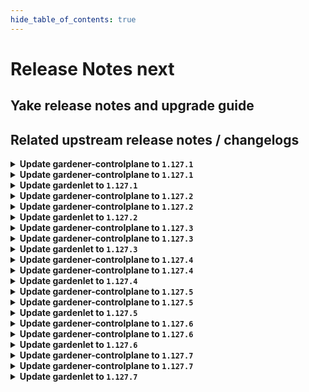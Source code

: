 ```yaml
---
hide_table_of_contents: true
---
```


# Release Notes next

## Yake release notes and upgrade guide

## Related upstream release notes / changelogs


<details>
<summary><b>Update gardener-controlplane to <code>1.127.1</code></b></summary>

# [github.com/gardener/gardener:v1.127.1]

## 🐛 Bug Fixes
- `[OPERATOR]` A bug in the gardenlet start-up migration of the Admin and Viewer Kubeconfig ClusterRoleBindings where a ManagedResource secret could be deleted leading to gardenlet being unable to startup is fixed. by @gardener-ci-robot [[#12928](https://github.com/gardener/gardener/pull/12928)]

## 🏃 Others
- `[OPERATOR]` Monitoring the Istio Ingress Gateways is temporarily disabled to mitigate a metric leak issue. This does not affect the monitoring of the shoot control planes where these metrics are not used. by @gardener-ci-robot [[#12935](https://github.com/gardener/gardener/pull/12935)]


## Helm Charts
- controlplane: `europe-docker.pkg.dev/gardener-project/releases/charts/gardener/controlplane:v1.127.1`
- gardenlet: `europe-docker.pkg.dev/gardener-project/releases/charts/gardener/gardenlet:v1.127.1`
- operator: `europe-docker.pkg.dev/gardener-project/releases/charts/gardener/operator:v1.127.1`
- resource-manager: `europe-docker.pkg.dev/gardener-project/releases/charts/gardener/resource-manager:v1.127.1`
## Container (OCI) Images
- admission-controller: `europe-docker.pkg.dev/gardener-project/releases/gardener/admission-controller:v1.127.1`
- apiserver: `europe-docker.pkg.dev/gardener-project/releases/gardener/apiserver:v1.127.1`
- controller-manager: `europe-docker.pkg.dev/gardener-project/releases/gardener/controller-manager:v1.127.1`
- gardenlet: `europe-docker.pkg.dev/gardener-project/releases/gardener/gardenlet:v1.127.1`
- node-agent: `europe-docker.pkg.dev/gardener-project/releases/gardener/node-agent:v1.127.1`
- operator: `europe-docker.pkg.dev/gardener-project/releases/gardener/operator:v1.127.1`
- resource-manager: `europe-docker.pkg.dev/gardener-project/releases/gardener/resource-manager:v1.127.1`
- scheduler: `europe-docker.pkg.dev/gardener-project/releases/gardener/scheduler:v1.127.1`


</details>

<details>
<summary><b>Update gardener-controlplane to <code>1.127.1</code></b></summary>

# [github.com/gardener/gardener:v1.127.1]

## 🐛 Bug Fixes
- `[OPERATOR]` A bug in the gardenlet start-up migration of the Admin and Viewer Kubeconfig ClusterRoleBindings where a ManagedResource secret could be deleted leading to gardenlet being unable to startup is fixed. by @gardener-ci-robot [[#12928](https://github.com/gardener/gardener/pull/12928)]

## 🏃 Others
- `[OPERATOR]` Monitoring the Istio Ingress Gateways is temporarily disabled to mitigate a metric leak issue. This does not affect the monitoring of the shoot control planes where these metrics are not used. by @gardener-ci-robot [[#12935](https://github.com/gardener/gardener/pull/12935)]


## Helm Charts
- controlplane: `europe-docker.pkg.dev/gardener-project/releases/charts/gardener/controlplane:v1.127.1`
- gardenlet: `europe-docker.pkg.dev/gardener-project/releases/charts/gardener/gardenlet:v1.127.1`
- operator: `europe-docker.pkg.dev/gardener-project/releases/charts/gardener/operator:v1.127.1`
- resource-manager: `europe-docker.pkg.dev/gardener-project/releases/charts/gardener/resource-manager:v1.127.1`
## Container (OCI) Images
- admission-controller: `europe-docker.pkg.dev/gardener-project/releases/gardener/admission-controller:v1.127.1`
- apiserver: `europe-docker.pkg.dev/gardener-project/releases/gardener/apiserver:v1.127.1`
- controller-manager: `europe-docker.pkg.dev/gardener-project/releases/gardener/controller-manager:v1.127.1`
- gardenlet: `europe-docker.pkg.dev/gardener-project/releases/gardener/gardenlet:v1.127.1`
- node-agent: `europe-docker.pkg.dev/gardener-project/releases/gardener/node-agent:v1.127.1`
- operator: `europe-docker.pkg.dev/gardener-project/releases/gardener/operator:v1.127.1`
- resource-manager: `europe-docker.pkg.dev/gardener-project/releases/gardener/resource-manager:v1.127.1`
- scheduler: `europe-docker.pkg.dev/gardener-project/releases/gardener/scheduler:v1.127.1`


</details>

<details>
<summary><b>Update gardenlet to <code>1.127.1</code></b></summary>

# [github.com/gardener/gardener:v1.127.1]

## 🐛 Bug Fixes
- `[OPERATOR]` A bug in the gardenlet start-up migration of the Admin and Viewer Kubeconfig ClusterRoleBindings where a ManagedResource secret could be deleted leading to gardenlet being unable to startup is fixed. by @gardener-ci-robot [[#12928](https://github.com/gardener/gardener/pull/12928)]

## 🏃 Others
- `[OPERATOR]` Monitoring the Istio Ingress Gateways is temporarily disabled to mitigate a metric leak issue. This does not affect the monitoring of the shoot control planes where these metrics are not used. by @gardener-ci-robot [[#12935](https://github.com/gardener/gardener/pull/12935)]


## Helm Charts
- controlplane: `europe-docker.pkg.dev/gardener-project/releases/charts/gardener/controlplane:v1.127.1`
- gardenlet: `europe-docker.pkg.dev/gardener-project/releases/charts/gardener/gardenlet:v1.127.1`
- operator: `europe-docker.pkg.dev/gardener-project/releases/charts/gardener/operator:v1.127.1`
- resource-manager: `europe-docker.pkg.dev/gardener-project/releases/charts/gardener/resource-manager:v1.127.1`
## Container (OCI) Images
- admission-controller: `europe-docker.pkg.dev/gardener-project/releases/gardener/admission-controller:v1.127.1`
- apiserver: `europe-docker.pkg.dev/gardener-project/releases/gardener/apiserver:v1.127.1`
- controller-manager: `europe-docker.pkg.dev/gardener-project/releases/gardener/controller-manager:v1.127.1`
- gardenlet: `europe-docker.pkg.dev/gardener-project/releases/gardener/gardenlet:v1.127.1`
- node-agent: `europe-docker.pkg.dev/gardener-project/releases/gardener/node-agent:v1.127.1`
- operator: `europe-docker.pkg.dev/gardener-project/releases/gardener/operator:v1.127.1`
- resource-manager: `europe-docker.pkg.dev/gardener-project/releases/gardener/resource-manager:v1.127.1`
- scheduler: `europe-docker.pkg.dev/gardener-project/releases/gardener/scheduler:v1.127.1`


</details>

<details>
<summary><b>Update gardener-controlplane to <code>1.127.2</code></b></summary>

# [github.com/gardener/gardener:v1.127.2]

## 🐛 Bug Fixes
- `[OPERATOR]` An issue causing the update of existing `CustomResourceDefinitions` to be no-op is now fixed. by @gardener-ci-robot [[#12971](https://github.com/gardener/gardener/pull/12971)]

## 🏃 Others
- `[DEVELOPER]` The `envoy-proxy` component now has a semver-compliant resource version. by @ccwienk [[#12942](https://github.com/gardener/gardener/pull/12942)]


## Helm Charts
- controlplane: `europe-docker.pkg.dev/gardener-project/releases/charts/gardener/controlplane:v1.127.2`
- gardenlet: `europe-docker.pkg.dev/gardener-project/releases/charts/gardener/gardenlet:v1.127.2`
- operator: `europe-docker.pkg.dev/gardener-project/releases/charts/gardener/operator:v1.127.2`
- resource-manager: `europe-docker.pkg.dev/gardener-project/releases/charts/gardener/resource-manager:v1.127.2`
## Container (OCI) Images
- admission-controller: `europe-docker.pkg.dev/gardener-project/releases/gardener/admission-controller:v1.127.2`
- apiserver: `europe-docker.pkg.dev/gardener-project/releases/gardener/apiserver:v1.127.2`
- controller-manager: `europe-docker.pkg.dev/gardener-project/releases/gardener/controller-manager:v1.127.2`
- gardenlet: `europe-docker.pkg.dev/gardener-project/releases/gardener/gardenlet:v1.127.2`
- node-agent: `europe-docker.pkg.dev/gardener-project/releases/gardener/node-agent:v1.127.2`
- operator: `europe-docker.pkg.dev/gardener-project/releases/gardener/operator:v1.127.2`
- resource-manager: `europe-docker.pkg.dev/gardener-project/releases/gardener/resource-manager:v1.127.2`
- scheduler: `europe-docker.pkg.dev/gardener-project/releases/gardener/scheduler:v1.127.2`


</details>

<details>
<summary><b>Update gardener-controlplane to <code>1.127.2</code></b></summary>

# [github.com/gardener/gardener:v1.127.2]

## 🐛 Bug Fixes
- `[OPERATOR]` An issue causing the update of existing `CustomResourceDefinitions` to be no-op is now fixed. by @gardener-ci-robot [[#12971](https://github.com/gardener/gardener/pull/12971)]

## 🏃 Others
- `[DEVELOPER]` The `envoy-proxy` component now has a semver-compliant resource version. by @ccwienk [[#12942](https://github.com/gardener/gardener/pull/12942)]


## Helm Charts
- controlplane: `europe-docker.pkg.dev/gardener-project/releases/charts/gardener/controlplane:v1.127.2`
- gardenlet: `europe-docker.pkg.dev/gardener-project/releases/charts/gardener/gardenlet:v1.127.2`
- operator: `europe-docker.pkg.dev/gardener-project/releases/charts/gardener/operator:v1.127.2`
- resource-manager: `europe-docker.pkg.dev/gardener-project/releases/charts/gardener/resource-manager:v1.127.2`
## Container (OCI) Images
- admission-controller: `europe-docker.pkg.dev/gardener-project/releases/gardener/admission-controller:v1.127.2`
- apiserver: `europe-docker.pkg.dev/gardener-project/releases/gardener/apiserver:v1.127.2`
- controller-manager: `europe-docker.pkg.dev/gardener-project/releases/gardener/controller-manager:v1.127.2`
- gardenlet: `europe-docker.pkg.dev/gardener-project/releases/gardener/gardenlet:v1.127.2`
- node-agent: `europe-docker.pkg.dev/gardener-project/releases/gardener/node-agent:v1.127.2`
- operator: `europe-docker.pkg.dev/gardener-project/releases/gardener/operator:v1.127.2`
- resource-manager: `europe-docker.pkg.dev/gardener-project/releases/gardener/resource-manager:v1.127.2`
- scheduler: `europe-docker.pkg.dev/gardener-project/releases/gardener/scheduler:v1.127.2`


</details>

<details>
<summary><b>Update gardenlet to <code>1.127.2</code></b></summary>

# [github.com/gardener/gardener:v1.127.2]

## 🐛 Bug Fixes
- `[OPERATOR]` An issue causing the update of existing `CustomResourceDefinitions` to be no-op is now fixed. by @gardener-ci-robot [[#12971](https://github.com/gardener/gardener/pull/12971)]

## 🏃 Others
- `[DEVELOPER]` The `envoy-proxy` component now has a semver-compliant resource version. by @ccwienk [[#12942](https://github.com/gardener/gardener/pull/12942)]


## Helm Charts
- controlplane: `europe-docker.pkg.dev/gardener-project/releases/charts/gardener/controlplane:v1.127.2`
- gardenlet: `europe-docker.pkg.dev/gardener-project/releases/charts/gardener/gardenlet:v1.127.2`
- operator: `europe-docker.pkg.dev/gardener-project/releases/charts/gardener/operator:v1.127.2`
- resource-manager: `europe-docker.pkg.dev/gardener-project/releases/charts/gardener/resource-manager:v1.127.2`
## Container (OCI) Images
- admission-controller: `europe-docker.pkg.dev/gardener-project/releases/gardener/admission-controller:v1.127.2`
- apiserver: `europe-docker.pkg.dev/gardener-project/releases/gardener/apiserver:v1.127.2`
- controller-manager: `europe-docker.pkg.dev/gardener-project/releases/gardener/controller-manager:v1.127.2`
- gardenlet: `europe-docker.pkg.dev/gardener-project/releases/gardener/gardenlet:v1.127.2`
- node-agent: `europe-docker.pkg.dev/gardener-project/releases/gardener/node-agent:v1.127.2`
- operator: `europe-docker.pkg.dev/gardener-project/releases/gardener/operator:v1.127.2`
- resource-manager: `europe-docker.pkg.dev/gardener-project/releases/gardener/resource-manager:v1.127.2`
- scheduler: `europe-docker.pkg.dev/gardener-project/releases/gardener/scheduler:v1.127.2`


</details>

<details>
<summary><b>Update gardener-controlplane to <code>1.127.3</code></b></summary>

# [github.com/gardener/gardener:v1.127.3]

## 🐛 Bug Fixes
- `[OPERATOR]` Fixed the `alertmanager-garden` peer discovery service port names by @gardener-ci-robot [[#12990](https://github.com/gardener/gardener/pull/12990)]

## 🏃 Others
- `[USER]` Gardener API server now serves the OpenAPI v2 schema ( `/openapi/v2` endpoint) again and will keep on serving it until Gardener `v1.160`. In Gardener `v1.127.0`, the support for OpenAPI v2 schemas was removed. However, [terraform-provider-kubernetes](https://github.com/hashicorp/terraform-provider-kubernetes) does not yet support OpenAPI v3 schema. by @gardener-ci-robot [[#12993](https://github.com/gardener/gardener/pull/12993)]

## Helm Charts
- controlplane: `europe-docker.pkg.dev/gardener-project/releases/charts/gardener/controlplane:v1.127.3`
- gardenlet: `europe-docker.pkg.dev/gardener-project/releases/charts/gardener/gardenlet:v1.127.3`
- operator: `europe-docker.pkg.dev/gardener-project/releases/charts/gardener/operator:v1.127.3`
- resource-manager: `europe-docker.pkg.dev/gardener-project/releases/charts/gardener/resource-manager:v1.127.3`
## Container (OCI) Images
- admission-controller: `europe-docker.pkg.dev/gardener-project/releases/gardener/admission-controller:v1.127.3`
- apiserver: `europe-docker.pkg.dev/gardener-project/releases/gardener/apiserver:v1.127.3`
- controller-manager: `europe-docker.pkg.dev/gardener-project/releases/gardener/controller-manager:v1.127.3`
- gardenlet: `europe-docker.pkg.dev/gardener-project/releases/gardener/gardenlet:v1.127.3`
- node-agent: `europe-docker.pkg.dev/gardener-project/releases/gardener/node-agent:v1.127.3`
- operator: `europe-docker.pkg.dev/gardener-project/releases/gardener/operator:v1.127.3`
- resource-manager: `europe-docker.pkg.dev/gardener-project/releases/gardener/resource-manager:v1.127.3`
- scheduler: `europe-docker.pkg.dev/gardener-project/releases/gardener/scheduler:v1.127.3`


</details>

<details>
<summary><b>Update gardener-controlplane to <code>1.127.3</code></b></summary>

# [github.com/gardener/gardener:v1.127.3]

## 🐛 Bug Fixes
- `[OPERATOR]` Fixed the `alertmanager-garden` peer discovery service port names by @gardener-ci-robot [[#12990](https://github.com/gardener/gardener/pull/12990)]

## 🏃 Others
- `[USER]` Gardener API server now serves the OpenAPI v2 schema ( `/openapi/v2` endpoint) again and will keep on serving it until Gardener `v1.160`. In Gardener `v1.127.0`, the support for OpenAPI v2 schemas was removed. However, [terraform-provider-kubernetes](https://github.com/hashicorp/terraform-provider-kubernetes) does not yet support OpenAPI v3 schema. by @gardener-ci-robot [[#12993](https://github.com/gardener/gardener/pull/12993)]

## Helm Charts
- controlplane: `europe-docker.pkg.dev/gardener-project/releases/charts/gardener/controlplane:v1.127.3`
- gardenlet: `europe-docker.pkg.dev/gardener-project/releases/charts/gardener/gardenlet:v1.127.3`
- operator: `europe-docker.pkg.dev/gardener-project/releases/charts/gardener/operator:v1.127.3`
- resource-manager: `europe-docker.pkg.dev/gardener-project/releases/charts/gardener/resource-manager:v1.127.3`
## Container (OCI) Images
- admission-controller: `europe-docker.pkg.dev/gardener-project/releases/gardener/admission-controller:v1.127.3`
- apiserver: `europe-docker.pkg.dev/gardener-project/releases/gardener/apiserver:v1.127.3`
- controller-manager: `europe-docker.pkg.dev/gardener-project/releases/gardener/controller-manager:v1.127.3`
- gardenlet: `europe-docker.pkg.dev/gardener-project/releases/gardener/gardenlet:v1.127.3`
- node-agent: `europe-docker.pkg.dev/gardener-project/releases/gardener/node-agent:v1.127.3`
- operator: `europe-docker.pkg.dev/gardener-project/releases/gardener/operator:v1.127.3`
- resource-manager: `europe-docker.pkg.dev/gardener-project/releases/gardener/resource-manager:v1.127.3`
- scheduler: `europe-docker.pkg.dev/gardener-project/releases/gardener/scheduler:v1.127.3`


</details>

<details>
<summary><b>Update gardenlet to <code>1.127.3</code></b></summary>

# [github.com/gardener/gardener:v1.127.3]

## 🐛 Bug Fixes
- `[OPERATOR]` Fixed the `alertmanager-garden` peer discovery service port names by @gardener-ci-robot [[#12990](https://github.com/gardener/gardener/pull/12990)]

## 🏃 Others
- `[USER]` Gardener API server now serves the OpenAPI v2 schema ( `/openapi/v2` endpoint) again and will keep on serving it until Gardener `v1.160`. In Gardener `v1.127.0`, the support for OpenAPI v2 schemas was removed. However, [terraform-provider-kubernetes](https://github.com/hashicorp/terraform-provider-kubernetes) does not yet support OpenAPI v3 schema. by @gardener-ci-robot [[#12993](https://github.com/gardener/gardener/pull/12993)]

## Helm Charts
- controlplane: `europe-docker.pkg.dev/gardener-project/releases/charts/gardener/controlplane:v1.127.3`
- gardenlet: `europe-docker.pkg.dev/gardener-project/releases/charts/gardener/gardenlet:v1.127.3`
- operator: `europe-docker.pkg.dev/gardener-project/releases/charts/gardener/operator:v1.127.3`
- resource-manager: `europe-docker.pkg.dev/gardener-project/releases/charts/gardener/resource-manager:v1.127.3`
## Container (OCI) Images
- admission-controller: `europe-docker.pkg.dev/gardener-project/releases/gardener/admission-controller:v1.127.3`
- apiserver: `europe-docker.pkg.dev/gardener-project/releases/gardener/apiserver:v1.127.3`
- controller-manager: `europe-docker.pkg.dev/gardener-project/releases/gardener/controller-manager:v1.127.3`
- gardenlet: `europe-docker.pkg.dev/gardener-project/releases/gardener/gardenlet:v1.127.3`
- node-agent: `europe-docker.pkg.dev/gardener-project/releases/gardener/node-agent:v1.127.3`
- operator: `europe-docker.pkg.dev/gardener-project/releases/gardener/operator:v1.127.3`
- resource-manager: `europe-docker.pkg.dev/gardener-project/releases/gardener/resource-manager:v1.127.3`
- scheduler: `europe-docker.pkg.dev/gardener-project/releases/gardener/scheduler:v1.127.3`


</details>

<details>
<summary><b>Update gardener-controlplane to <code>1.127.4</code></b></summary>

# [github.com/gardener/gardener:v1.127.4]

## 🐛 Bug Fixes
- `[DEVELOPER]` The `Priority` field for the `MachineDeployment` API is optional instead of required again. by @gardener-ci-robot [[#13017](https://github.com/gardener/gardener/pull/13017)]

## 🏃 Others
- `[DEVELOPER]` The optimistic defaulting of priorities for `MachineDeployment`s was introduced again. by @gardener-ci-robot [[#13017](https://github.com/gardener/gardener/pull/13017)]

## Helm Charts
- controlplane: `europe-docker.pkg.dev/gardener-project/releases/charts/gardener/controlplane:v1.127.4`
- gardenlet: `europe-docker.pkg.dev/gardener-project/releases/charts/gardener/gardenlet:v1.127.4`
- operator: `europe-docker.pkg.dev/gardener-project/releases/charts/gardener/operator:v1.127.4`
- resource-manager: `europe-docker.pkg.dev/gardener-project/releases/charts/gardener/resource-manager:v1.127.4`
## Container (OCI) Images
- admission-controller: `europe-docker.pkg.dev/gardener-project/releases/gardener/admission-controller:v1.127.4`
- apiserver: `europe-docker.pkg.dev/gardener-project/releases/gardener/apiserver:v1.127.4`
- controller-manager: `europe-docker.pkg.dev/gardener-project/releases/gardener/controller-manager:v1.127.4`
- gardenlet: `europe-docker.pkg.dev/gardener-project/releases/gardener/gardenlet:v1.127.4`
- node-agent: `europe-docker.pkg.dev/gardener-project/releases/gardener/node-agent:v1.127.4`
- operator: `europe-docker.pkg.dev/gardener-project/releases/gardener/operator:v1.127.4`
- resource-manager: `europe-docker.pkg.dev/gardener-project/releases/gardener/resource-manager:v1.127.4`
- scheduler: `europe-docker.pkg.dev/gardener-project/releases/gardener/scheduler:v1.127.4`


</details>

<details>
<summary><b>Update gardener-controlplane to <code>1.127.4</code></b></summary>

# [github.com/gardener/gardener:v1.127.4]

## 🐛 Bug Fixes
- `[DEVELOPER]` The `Priority` field for the `MachineDeployment` API is optional instead of required again. by @gardener-ci-robot [[#13017](https://github.com/gardener/gardener/pull/13017)]

## 🏃 Others
- `[DEVELOPER]` The optimistic defaulting of priorities for `MachineDeployment`s was introduced again. by @gardener-ci-robot [[#13017](https://github.com/gardener/gardener/pull/13017)]

## Helm Charts
- controlplane: `europe-docker.pkg.dev/gardener-project/releases/charts/gardener/controlplane:v1.127.4`
- gardenlet: `europe-docker.pkg.dev/gardener-project/releases/charts/gardener/gardenlet:v1.127.4`
- operator: `europe-docker.pkg.dev/gardener-project/releases/charts/gardener/operator:v1.127.4`
- resource-manager: `europe-docker.pkg.dev/gardener-project/releases/charts/gardener/resource-manager:v1.127.4`
## Container (OCI) Images
- admission-controller: `europe-docker.pkg.dev/gardener-project/releases/gardener/admission-controller:v1.127.4`
- apiserver: `europe-docker.pkg.dev/gardener-project/releases/gardener/apiserver:v1.127.4`
- controller-manager: `europe-docker.pkg.dev/gardener-project/releases/gardener/controller-manager:v1.127.4`
- gardenlet: `europe-docker.pkg.dev/gardener-project/releases/gardener/gardenlet:v1.127.4`
- node-agent: `europe-docker.pkg.dev/gardener-project/releases/gardener/node-agent:v1.127.4`
- operator: `europe-docker.pkg.dev/gardener-project/releases/gardener/operator:v1.127.4`
- resource-manager: `europe-docker.pkg.dev/gardener-project/releases/gardener/resource-manager:v1.127.4`
- scheduler: `europe-docker.pkg.dev/gardener-project/releases/gardener/scheduler:v1.127.4`


</details>

<details>
<summary><b>Update gardenlet to <code>1.127.4</code></b></summary>

# [github.com/gardener/gardener:v1.127.4]

## 🐛 Bug Fixes
- `[DEVELOPER]` The `Priority` field for the `MachineDeployment` API is optional instead of required again. by @gardener-ci-robot [[#13017](https://github.com/gardener/gardener/pull/13017)]

## 🏃 Others
- `[DEVELOPER]` The optimistic defaulting of priorities for `MachineDeployment`s was introduced again. by @gardener-ci-robot [[#13017](https://github.com/gardener/gardener/pull/13017)]

## Helm Charts
- controlplane: `europe-docker.pkg.dev/gardener-project/releases/charts/gardener/controlplane:v1.127.4`
- gardenlet: `europe-docker.pkg.dev/gardener-project/releases/charts/gardener/gardenlet:v1.127.4`
- operator: `europe-docker.pkg.dev/gardener-project/releases/charts/gardener/operator:v1.127.4`
- resource-manager: `europe-docker.pkg.dev/gardener-project/releases/charts/gardener/resource-manager:v1.127.4`
## Container (OCI) Images
- admission-controller: `europe-docker.pkg.dev/gardener-project/releases/gardener/admission-controller:v1.127.4`
- apiserver: `europe-docker.pkg.dev/gardener-project/releases/gardener/apiserver:v1.127.4`
- controller-manager: `europe-docker.pkg.dev/gardener-project/releases/gardener/controller-manager:v1.127.4`
- gardenlet: `europe-docker.pkg.dev/gardener-project/releases/gardener/gardenlet:v1.127.4`
- node-agent: `europe-docker.pkg.dev/gardener-project/releases/gardener/node-agent:v1.127.4`
- operator: `europe-docker.pkg.dev/gardener-project/releases/gardener/operator:v1.127.4`
- resource-manager: `europe-docker.pkg.dev/gardener-project/releases/gardener/resource-manager:v1.127.4`
- scheduler: `europe-docker.pkg.dev/gardener-project/releases/gardener/scheduler:v1.127.4`


</details>

<details>
<summary><b>Update gardener-controlplane to <code>1.127.5</code></b></summary>

# [github.com/gardener/gardener:v1.127.5]

## 🐛 Bug Fixes
- `[USER]` A bug causing finalizers to not be removed from `Secret`s when such are deleted and referenced by both a `CredentialsBinding` and a `SecretBinding` is fixed. by @gardener-ci-robot [[#13076](https://github.com/gardener/gardener/pull/13076)]
- `[DEVELOPER]` An issue preventing `extensions.gardener.cloud/v1alpha1.Bastion`s to be listed due to missing json tags is now fixed. by @gardener-ci-robot [[#13064](https://github.com/gardener/gardener/pull/13064)]

## Helm Charts
- controlplane: `europe-docker.pkg.dev/gardener-project/releases/charts/gardener/controlplane:v1.127.5`
- gardenlet: `europe-docker.pkg.dev/gardener-project/releases/charts/gardener/gardenlet:v1.127.5`
- operator: `europe-docker.pkg.dev/gardener-project/releases/charts/gardener/operator:v1.127.5`
- resource-manager: `europe-docker.pkg.dev/gardener-project/releases/charts/gardener/resource-manager:v1.127.5`
## Container (OCI) Images
- admission-controller: `europe-docker.pkg.dev/gardener-project/releases/gardener/admission-controller:v1.127.5`
- apiserver: `europe-docker.pkg.dev/gardener-project/releases/gardener/apiserver:v1.127.5`
- controller-manager: `europe-docker.pkg.dev/gardener-project/releases/gardener/controller-manager:v1.127.5`
- gardenlet: `europe-docker.pkg.dev/gardener-project/releases/gardener/gardenlet:v1.127.5`
- node-agent: `europe-docker.pkg.dev/gardener-project/releases/gardener/node-agent:v1.127.5`
- operator: `europe-docker.pkg.dev/gardener-project/releases/gardener/operator:v1.127.5`
- resource-manager: `europe-docker.pkg.dev/gardener-project/releases/gardener/resource-manager:v1.127.5`
- scheduler: `europe-docker.pkg.dev/gardener-project/releases/gardener/scheduler:v1.127.5`


</details>

<details>
<summary><b>Update gardener-controlplane to <code>1.127.5</code></b></summary>

# [github.com/gardener/gardener:v1.127.5]

## 🐛 Bug Fixes
- `[USER]` A bug causing finalizers to not be removed from `Secret`s when such are deleted and referenced by both a `CredentialsBinding` and a `SecretBinding` is fixed. by @gardener-ci-robot [[#13076](https://github.com/gardener/gardener/pull/13076)]
- `[DEVELOPER]` An issue preventing `extensions.gardener.cloud/v1alpha1.Bastion`s to be listed due to missing json tags is now fixed. by @gardener-ci-robot [[#13064](https://github.com/gardener/gardener/pull/13064)]

## Helm Charts
- controlplane: `europe-docker.pkg.dev/gardener-project/releases/charts/gardener/controlplane:v1.127.5`
- gardenlet: `europe-docker.pkg.dev/gardener-project/releases/charts/gardener/gardenlet:v1.127.5`
- operator: `europe-docker.pkg.dev/gardener-project/releases/charts/gardener/operator:v1.127.5`
- resource-manager: `europe-docker.pkg.dev/gardener-project/releases/charts/gardener/resource-manager:v1.127.5`
## Container (OCI) Images
- admission-controller: `europe-docker.pkg.dev/gardener-project/releases/gardener/admission-controller:v1.127.5`
- apiserver: `europe-docker.pkg.dev/gardener-project/releases/gardener/apiserver:v1.127.5`
- controller-manager: `europe-docker.pkg.dev/gardener-project/releases/gardener/controller-manager:v1.127.5`
- gardenlet: `europe-docker.pkg.dev/gardener-project/releases/gardener/gardenlet:v1.127.5`
- node-agent: `europe-docker.pkg.dev/gardener-project/releases/gardener/node-agent:v1.127.5`
- operator: `europe-docker.pkg.dev/gardener-project/releases/gardener/operator:v1.127.5`
- resource-manager: `europe-docker.pkg.dev/gardener-project/releases/gardener/resource-manager:v1.127.5`
- scheduler: `europe-docker.pkg.dev/gardener-project/releases/gardener/scheduler:v1.127.5`


</details>

<details>
<summary><b>Update gardenlet to <code>1.127.5</code></b></summary>

# [github.com/gardener/gardener:v1.127.5]

## 🐛 Bug Fixes
- `[USER]` A bug causing finalizers to not be removed from `Secret`s when such are deleted and referenced by both a `CredentialsBinding` and a `SecretBinding` is fixed. by @gardener-ci-robot [[#13076](https://github.com/gardener/gardener/pull/13076)]
- `[DEVELOPER]` An issue preventing `extensions.gardener.cloud/v1alpha1.Bastion`s to be listed due to missing json tags is now fixed. by @gardener-ci-robot [[#13064](https://github.com/gardener/gardener/pull/13064)]

## Helm Charts
- controlplane: `europe-docker.pkg.dev/gardener-project/releases/charts/gardener/controlplane:v1.127.5`
- gardenlet: `europe-docker.pkg.dev/gardener-project/releases/charts/gardener/gardenlet:v1.127.5`
- operator: `europe-docker.pkg.dev/gardener-project/releases/charts/gardener/operator:v1.127.5`
- resource-manager: `europe-docker.pkg.dev/gardener-project/releases/charts/gardener/resource-manager:v1.127.5`
## Container (OCI) Images
- admission-controller: `europe-docker.pkg.dev/gardener-project/releases/gardener/admission-controller:v1.127.5`
- apiserver: `europe-docker.pkg.dev/gardener-project/releases/gardener/apiserver:v1.127.5`
- controller-manager: `europe-docker.pkg.dev/gardener-project/releases/gardener/controller-manager:v1.127.5`
- gardenlet: `europe-docker.pkg.dev/gardener-project/releases/gardener/gardenlet:v1.127.5`
- node-agent: `europe-docker.pkg.dev/gardener-project/releases/gardener/node-agent:v1.127.5`
- operator: `europe-docker.pkg.dev/gardener-project/releases/gardener/operator:v1.127.5`
- resource-manager: `europe-docker.pkg.dev/gardener-project/releases/gardener/resource-manager:v1.127.5`
- scheduler: `europe-docker.pkg.dev/gardener-project/releases/gardener/scheduler:v1.127.5`


</details>

<details>
<summary><b>Update gardener-controlplane to <code>1.127.6</code></b></summary>

# [github.com/gardener/gardener:v1.127.6]

## 🐛 Bug Fixes
- `[OPERATOR]` A bug has been fixed which prevented L7 load-balancing for kube-apiservers to work correctly on Seeds/Gardens where topology-aware-routing is activated. by @@oliver-goetz [[#13144](https://github.com/gardener/gardener/pull/13144)]

## 🏃 Others
- `[DEPENDENCY]` The following dependencies have been updated:  
  - `registry.k8s.io/node-problem-detector/node-problem-detector` from `v0.8.21` to `v0.8.22`. by @@gardener-ci-robot [[#13097](https://github.com/gardener/gardener/pull/13097)]
- `[OPERATOR]` Logging stack configuration is now tuned for high-throughput scenarios. It brings changes in local file system resource utilization, addressing potential node disk pressure occurrences. by @@nickytd [[#13141](https://github.com/gardener/gardener/pull/13141)]

## Helm Charts
- controlplane: `europe-docker.pkg.dev/gardener-project/releases/charts/gardener/controlplane:v1.127.6`
- gardenlet: `europe-docker.pkg.dev/gardener-project/releases/charts/gardener/gardenlet:v1.127.6`
- operator: `europe-docker.pkg.dev/gardener-project/releases/charts/gardener/operator:v1.127.6`
- resource-manager: `europe-docker.pkg.dev/gardener-project/releases/charts/gardener/resource-manager:v1.127.6`
## Container (OCI) Images
- admission-controller: `europe-docker.pkg.dev/gardener-project/releases/gardener/admission-controller:v1.127.6`
- apiserver: `europe-docker.pkg.dev/gardener-project/releases/gardener/apiserver:v1.127.6`
- controller-manager: `europe-docker.pkg.dev/gardener-project/releases/gardener/controller-manager:v1.127.6`
- gardenlet: `europe-docker.pkg.dev/gardener-project/releases/gardener/gardenlet:v1.127.6`
- node-agent: `europe-docker.pkg.dev/gardener-project/releases/gardener/node-agent:v1.127.6`
- operator: `europe-docker.pkg.dev/gardener-project/releases/gardener/operator:v1.127.6`
- resource-manager: `europe-docker.pkg.dev/gardener-project/releases/gardener/resource-manager:v1.127.6`
- scheduler: `europe-docker.pkg.dev/gardener-project/releases/gardener/scheduler:v1.127.6`


</details>

<details>
<summary><b>Update gardener-controlplane to <code>1.127.6</code></b></summary>

# [github.com/gardener/gardener:v1.127.6]

## 🐛 Bug Fixes
- `[OPERATOR]` A bug has been fixed which prevented L7 load-balancing for kube-apiservers to work correctly on Seeds/Gardens where topology-aware-routing is activated. by @@oliver-goetz [[#13144](https://github.com/gardener/gardener/pull/13144)]

## 🏃 Others
- `[DEPENDENCY]` The following dependencies have been updated:  
  - `registry.k8s.io/node-problem-detector/node-problem-detector` from `v0.8.21` to `v0.8.22`. by @@gardener-ci-robot [[#13097](https://github.com/gardener/gardener/pull/13097)]
- `[OPERATOR]` Logging stack configuration is now tuned for high-throughput scenarios. It brings changes in local file system resource utilization, addressing potential node disk pressure occurrences. by @@nickytd [[#13141](https://github.com/gardener/gardener/pull/13141)]

## Helm Charts
- controlplane: `europe-docker.pkg.dev/gardener-project/releases/charts/gardener/controlplane:v1.127.6`
- gardenlet: `europe-docker.pkg.dev/gardener-project/releases/charts/gardener/gardenlet:v1.127.6`
- operator: `europe-docker.pkg.dev/gardener-project/releases/charts/gardener/operator:v1.127.6`
- resource-manager: `europe-docker.pkg.dev/gardener-project/releases/charts/gardener/resource-manager:v1.127.6`
## Container (OCI) Images
- admission-controller: `europe-docker.pkg.dev/gardener-project/releases/gardener/admission-controller:v1.127.6`
- apiserver: `europe-docker.pkg.dev/gardener-project/releases/gardener/apiserver:v1.127.6`
- controller-manager: `europe-docker.pkg.dev/gardener-project/releases/gardener/controller-manager:v1.127.6`
- gardenlet: `europe-docker.pkg.dev/gardener-project/releases/gardener/gardenlet:v1.127.6`
- node-agent: `europe-docker.pkg.dev/gardener-project/releases/gardener/node-agent:v1.127.6`
- operator: `europe-docker.pkg.dev/gardener-project/releases/gardener/operator:v1.127.6`
- resource-manager: `europe-docker.pkg.dev/gardener-project/releases/gardener/resource-manager:v1.127.6`
- scheduler: `europe-docker.pkg.dev/gardener-project/releases/gardener/scheduler:v1.127.6`


</details>

<details>
<summary><b>Update gardenlet to <code>1.127.6</code></b></summary>

# [github.com/gardener/gardener:v1.127.6]

## 🐛 Bug Fixes
- `[OPERATOR]` A bug has been fixed which prevented L7 load-balancing for kube-apiservers to work correctly on Seeds/Gardens where topology-aware-routing is activated. by @@oliver-goetz [[#13144](https://github.com/gardener/gardener/pull/13144)]

## 🏃 Others
- `[DEPENDENCY]` The following dependencies have been updated:  
  - `registry.k8s.io/node-problem-detector/node-problem-detector` from `v0.8.21` to `v0.8.22`. by @@gardener-ci-robot [[#13097](https://github.com/gardener/gardener/pull/13097)]
- `[OPERATOR]` Logging stack configuration is now tuned for high-throughput scenarios. It brings changes in local file system resource utilization, addressing potential node disk pressure occurrences. by @@nickytd [[#13141](https://github.com/gardener/gardener/pull/13141)]

## Helm Charts
- controlplane: `europe-docker.pkg.dev/gardener-project/releases/charts/gardener/controlplane:v1.127.6`
- gardenlet: `europe-docker.pkg.dev/gardener-project/releases/charts/gardener/gardenlet:v1.127.6`
- operator: `europe-docker.pkg.dev/gardener-project/releases/charts/gardener/operator:v1.127.6`
- resource-manager: `europe-docker.pkg.dev/gardener-project/releases/charts/gardener/resource-manager:v1.127.6`
## Container (OCI) Images
- admission-controller: `europe-docker.pkg.dev/gardener-project/releases/gardener/admission-controller:v1.127.6`
- apiserver: `europe-docker.pkg.dev/gardener-project/releases/gardener/apiserver:v1.127.6`
- controller-manager: `europe-docker.pkg.dev/gardener-project/releases/gardener/controller-manager:v1.127.6`
- gardenlet: `europe-docker.pkg.dev/gardener-project/releases/gardener/gardenlet:v1.127.6`
- node-agent: `europe-docker.pkg.dev/gardener-project/releases/gardener/node-agent:v1.127.6`
- operator: `europe-docker.pkg.dev/gardener-project/releases/gardener/operator:v1.127.6`
- resource-manager: `europe-docker.pkg.dev/gardener-project/releases/gardener/resource-manager:v1.127.6`
- scheduler: `europe-docker.pkg.dev/gardener-project/releases/gardener/scheduler:v1.127.6`


</details>

<details>
<summary><b>Update gardener-controlplane to <code>1.127.7</code></b></summary>

# [github.com/gardener/gardener:v1.127.7]

## 🐛 Bug Fixes
- `[USER]` An upstream issue causing kube-proxy to log thousands of log entries per second is now mitigated by reducing the kube-proxy verbosity level when running an affected Kubernetes version in the range [1.33.0, 1.33.6). For more details, see http://issues.k8s.io/132678. by @ialidzhikov [[#13195](https://github.com/gardener/gardener/pull/13195)]
- `[OPERATOR]` A bug which deactivates topology aware routing for kube-apiservers when l7 load-balancing is not active has been fixed. by @oliver-goetz [[#13184](https://github.com/gardener/gardener/pull/13184)]
- `[OPERATOR]` The `quay.io/kiwigrid/k8s-sidecar` image is downgraded to `v1.30.9` to prevent a regression that causes Plutono dashboards to not be loaded. by @vitanovs [[#13201](https://github.com/gardener/gardener/pull/13201)]

## Helm Charts
- controlplane: `europe-docker.pkg.dev/gardener-project/releases/charts/gardener/controlplane:v1.127.7`
- gardenlet: `europe-docker.pkg.dev/gardener-project/releases/charts/gardener/gardenlet:v1.127.7`
- operator: `europe-docker.pkg.dev/gardener-project/releases/charts/gardener/operator:v1.127.7`
- resource-manager: `europe-docker.pkg.dev/gardener-project/releases/charts/gardener/resource-manager:v1.127.7`
## Container (OCI) Images
- admission-controller: `europe-docker.pkg.dev/gardener-project/releases/gardener/admission-controller:v1.127.7`
- apiserver: `europe-docker.pkg.dev/gardener-project/releases/gardener/apiserver:v1.127.7`
- controller-manager: `europe-docker.pkg.dev/gardener-project/releases/gardener/controller-manager:v1.127.7`
- gardenlet: `europe-docker.pkg.dev/gardener-project/releases/gardener/gardenlet:v1.127.7`
- node-agent: `europe-docker.pkg.dev/gardener-project/releases/gardener/node-agent:v1.127.7`
- operator: `europe-docker.pkg.dev/gardener-project/releases/gardener/operator:v1.127.7`
- resource-manager: `europe-docker.pkg.dev/gardener-project/releases/gardener/resource-manager:v1.127.7`
- scheduler: `europe-docker.pkg.dev/gardener-project/releases/gardener/scheduler:v1.127.7`


</details>

<details>
<summary><b>Update gardener-controlplane to <code>1.127.7</code></b></summary>

# [github.com/gardener/gardener:v1.127.7]

## 🐛 Bug Fixes
- `[USER]` An upstream issue causing kube-proxy to log thousands of log entries per second is now mitigated by reducing the kube-proxy verbosity level when running an affected Kubernetes version in the range [1.33.0, 1.33.6). For more details, see http://issues.k8s.io/132678. by @ialidzhikov [[#13195](https://github.com/gardener/gardener/pull/13195)]
- `[OPERATOR]` A bug which deactivates topology aware routing for kube-apiservers when l7 load-balancing is not active has been fixed. by @oliver-goetz [[#13184](https://github.com/gardener/gardener/pull/13184)]
- `[OPERATOR]` The `quay.io/kiwigrid/k8s-sidecar` image is downgraded to `v1.30.9` to prevent a regression that causes Plutono dashboards to not be loaded. by @vitanovs [[#13201](https://github.com/gardener/gardener/pull/13201)]

## Helm Charts
- controlplane: `europe-docker.pkg.dev/gardener-project/releases/charts/gardener/controlplane:v1.127.7`
- gardenlet: `europe-docker.pkg.dev/gardener-project/releases/charts/gardener/gardenlet:v1.127.7`
- operator: `europe-docker.pkg.dev/gardener-project/releases/charts/gardener/operator:v1.127.7`
- resource-manager: `europe-docker.pkg.dev/gardener-project/releases/charts/gardener/resource-manager:v1.127.7`
## Container (OCI) Images
- admission-controller: `europe-docker.pkg.dev/gardener-project/releases/gardener/admission-controller:v1.127.7`
- apiserver: `europe-docker.pkg.dev/gardener-project/releases/gardener/apiserver:v1.127.7`
- controller-manager: `europe-docker.pkg.dev/gardener-project/releases/gardener/controller-manager:v1.127.7`
- gardenlet: `europe-docker.pkg.dev/gardener-project/releases/gardener/gardenlet:v1.127.7`
- node-agent: `europe-docker.pkg.dev/gardener-project/releases/gardener/node-agent:v1.127.7`
- operator: `europe-docker.pkg.dev/gardener-project/releases/gardener/operator:v1.127.7`
- resource-manager: `europe-docker.pkg.dev/gardener-project/releases/gardener/resource-manager:v1.127.7`
- scheduler: `europe-docker.pkg.dev/gardener-project/releases/gardener/scheduler:v1.127.7`


</details>

<details>
<summary><b>Update gardenlet to <code>1.127.7</code></b></summary>

# [github.com/gardener/gardener:v1.127.7]

## 🐛 Bug Fixes
- `[USER]` An upstream issue causing kube-proxy to log thousands of log entries per second is now mitigated by reducing the kube-proxy verbosity level when running an affected Kubernetes version in the range [1.33.0, 1.33.6). For more details, see http://issues.k8s.io/132678. by @ialidzhikov [[#13195](https://github.com/gardener/gardener/pull/13195)]
- `[OPERATOR]` A bug which deactivates topology aware routing for kube-apiservers when l7 load-balancing is not active has been fixed. by @oliver-goetz [[#13184](https://github.com/gardener/gardener/pull/13184)]
- `[OPERATOR]` The `quay.io/kiwigrid/k8s-sidecar` image is downgraded to `v1.30.9` to prevent a regression that causes Plutono dashboards to not be loaded. by @vitanovs [[#13201](https://github.com/gardener/gardener/pull/13201)]

## Helm Charts
- controlplane: `europe-docker.pkg.dev/gardener-project/releases/charts/gardener/controlplane:v1.127.7`
- gardenlet: `europe-docker.pkg.dev/gardener-project/releases/charts/gardener/gardenlet:v1.127.7`
- operator: `europe-docker.pkg.dev/gardener-project/releases/charts/gardener/operator:v1.127.7`
- resource-manager: `europe-docker.pkg.dev/gardener-project/releases/charts/gardener/resource-manager:v1.127.7`
## Container (OCI) Images
- admission-controller: `europe-docker.pkg.dev/gardener-project/releases/gardener/admission-controller:v1.127.7`
- apiserver: `europe-docker.pkg.dev/gardener-project/releases/gardener/apiserver:v1.127.7`
- controller-manager: `europe-docker.pkg.dev/gardener-project/releases/gardener/controller-manager:v1.127.7`
- gardenlet: `europe-docker.pkg.dev/gardener-project/releases/gardener/gardenlet:v1.127.7`
- node-agent: `europe-docker.pkg.dev/gardener-project/releases/gardener/node-agent:v1.127.7`
- operator: `europe-docker.pkg.dev/gardener-project/releases/gardener/operator:v1.127.7`
- resource-manager: `europe-docker.pkg.dev/gardener-project/releases/gardener/resource-manager:v1.127.7`
- scheduler: `europe-docker.pkg.dev/gardener-project/releases/gardener/scheduler:v1.127.7`


</details>
